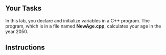 ## Your Tasks

In this lab, you declare and initialize variables in a C++ program. The program, which is in a file named **NewAge.cpp**, calculates your age in the year 2050.

## Instructions
